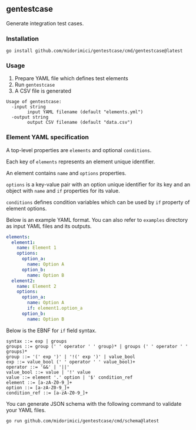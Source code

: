 ## gentestcase

Generate integration test cases.

### Installation

```
go install github.com/midorimici/gentestcase/cmd/gentestcase@latest
```

### Usage

1. Prepare YAML file which defines test elements
1. Run `gentestcase`
1. A CSV file is generated

```
Usage of gentestcase:
  -input string
        input YAML filename (default "elements.yml")
  -output string
        output CSV filename (default "data.csv")
```

### Element YAML specification

A top-level properties are `elements` and optional `conditions`.

Each key of `elements` represents an element unique identifier.

An element contains `name` and `options` properties.

`options` is a key-value pair with an option unique identifier for its key and an object with `name` and `if` properties for its value.

`conditions` defines condition variables which can be used by `if` property of element options.

Below is an example YAML format.
You can also refer to `examples` directory as input YAML files and its outputs.

```yml
elements:
  element1:
    name: Element 1
    options:
      option_a:
        name: Option A
      option_b:
        name: Option B
  element2:
    name: Element 2
    options:
      option_a:
        name: Option A
        if: element1.option_a
      option_b:
        name: Option B
```

Below is the EBNF for `if` field syntax.

```ebnf
syntax ::= exp | groups
groups ::= group (' ' operator ' ' group)* | groups (' ' operator ' ' groups)*
group ::= '(' exp ')' | '!(' exp ')' | value_bool
exp ::= value_bool (' ' operator ' ' value_bool)+
operator ::= '&&' | '||'
value_bool ::= value | '!' value
value ::= element '.' option | '$' condition_ref
element ::= [a-zA-Z0-9_]+
option ::= [a-zA-Z0-9_]+
condition_ref ::= [a-zA-Z0-9_]+
```

You can generate JSON schema with the following command to validate your YAML files.

```
go run github.com/midorimici/gentestcase/cmd/schema@latest
```
